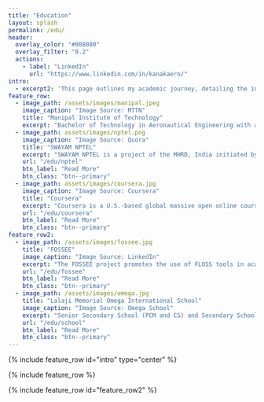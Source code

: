```yaml
---
title: "Education"
layout: splash
permalink: /edu/
header:
  overlay_color: "#008080"
  overlay_filter: "0.2"
  actions:
    - label: "LinkedIn"
      url: "https://www.linkedin.com/in/kanakaero/"
intro: 
  - excerpt2: 'This page outlines my academic journey, detailing the institutions I have attended, the degrees I have earned, and the courses I have taken.'
feature_row:
  - image_path: /assets/images/manipal.jpeg
    image_caption: "Image Source: MTTN"
    title: "Manipal Institute of Technology"
    excerpt: "Bachelor of Technology in Aeronautical Engineering with a minor in Aerodynamics.<br><br><b>Date:</b> Ongoing<br><br> "
  - image_path: assets/images/nptel.png
    image_caption: "Image Source: Quora"
    title: "SWAYAM NPTEL"
    excerpt: "SWAYAM NPTEL is a project of the MHRD, India initiated by 7 IITs along with the IISc, Bangalore in 2003, to provide quality education to anyone interested in learning from the IITs.<br><br>"
    url: "/edu/nptel"
    btn_label: "Read More"
    btn_class: "btn--primary"
  - image_path: assets/images/coursera.jpg
    image_caption: "Image Source: Coursera"
    title: "Coursera"
    excerpt: "Coursera is a U.S.-based global massive open online course provider that works with universities and other organizations to offer online courses, certifications, and degrees in a variety of subjects."
    url: "/edu/coursera"
    btn_label: "Read More"
    btn_class: "btn--primary"
feature_row2:
  - image_path: /assets/images/fossee.jpg
    title: "FOSSEE"
    image_caption: "Image Source: LinkedIn"
    excerpt: "The FOSSEE project promotes the use of FLOSS tools in academia and research. It is a part of the National Mission on Education through ICT, Ministry of Education (MoE), Government of India."
    url: "/edu/fossee"
    btn_label: "Read More"
    btn_class: "btn--primary"
  - image_path: /assets/images/omega.jpg
    title: "Lalaji Memorial Omega International School"
    image_caption: "Image Source: Omega School"
    excerpt: "Senior Secondary School (PCM and CS) and Secondary School  <br><b>Date:</b> 2021 & 2019"
    url: "/edu/school"
    btn_label: "Read More"
    btn_class: "btn--primary"
---
```


{% include feature_row id="intro" type="center" %}

{% include feature_row %}

{% include feature_row id="feature_row2" %}